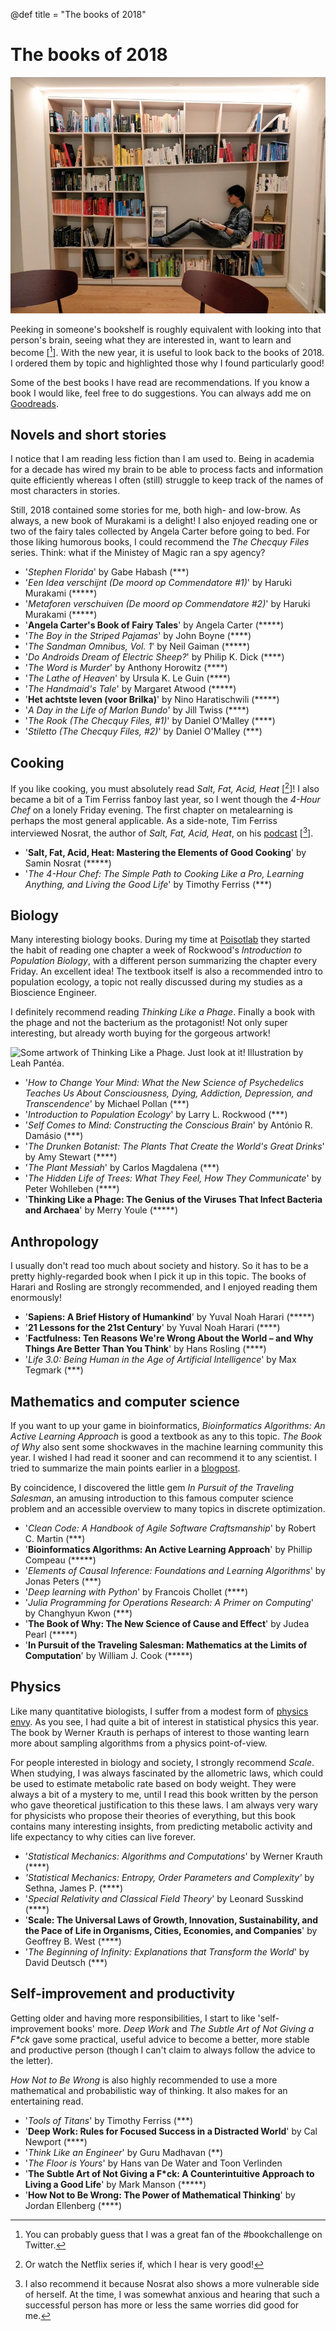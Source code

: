 @def title = "The books of 2018"

# The books of 2018

![Me in our new bookshelf.](/images/2017_books/bookshelve.jpeg)

Peeking in someone's bookshelf is roughly equivalent with looking into that person's brain, seeing what they are interested in, want to learn and become [[^7845d4b1]]. With the new year, it is useful to look back to the books of 2018. I ordered them by topic and highlighted those why I found particularly good!

[^7845d4b1]: You can probably guess that I was a great fan of the #bookchallenge on Twitter.

Some of the best books I have read are recommendations. If you know a book I would like, feel free to do suggestions. You can always add me on [Goodreads](https://www.goodreads.com/user/show/4249244-michiel).

## Novels and short stories

I notice that I am reading less fiction than I am used to. Being in academia for a decade has wired my brain to be able to process facts and information quite efficiently whereas I often (still) struggle to keep track of the names of most characters in stories.

Still, 2018 contained some stories for me, both high- and low-brow. As always, a new book of Murakami is a delight! I also enjoyed reading one or two of the fairy tales collected by Angela Carter before going to bed. For those liking humorous books, I could recommend the *The Checquy Files* series. Think: what if the Ministey of Magic ran a spy agency?

- '*Stephen Florida*' by Gabe Habash (\*\*\*)
- '*Een Idea verschijnt (De moord op Commendatore #1)*' by Haruki Murakami (\*\*\*\*\*)
- '*Metaforen verschuiven (De moord op Commendatore #2)*' by Haruki Murakami (\*\*\*\*\*)
- '**Angela Carter's Book of Fairy Tales**' by Angela Carter (\*\*\*\*\*)
- '*The Boy in the Striped Pajamas*' by John Boyne (\*\*\*\*)
- '*The Sandman Omnibus, Vol. 1*' by Neil Gaiman (\*\*\*\*\*)
- '*Do Androids Dream of Electric Sheep?*' by Philip K. Dick (\*\*\*\*)
- '*The Word is Murder*' by Anthony Horowitz (\*\*\*\*)
- '*The Lathe of Heaven*' by Ursula K. Le Guin (\*\*\*\*)
- '*The Handmaid's Tale*' by Margaret Atwood (\*\*\*\*\*)
- '**Het achtste leven (voor Brilka)**' by Nino Haratischwili (\*\*\*\*\*)
- '*A Day in the Life of Marlon Bundo*' by Jill Twiss (\*\*\*\*)
- '*The Rook (The Checquy Files, #1)*' by Daniel O'Malley (\*\*\*\*)
- '*Stiletto (The Checquy Files, #2)*' by Daniel O'Malley (\*\*\*)

## Cooking

If you like cooking, you must absolutely read *Salt, Fat, Acid, Heat* [[^1e403ae1]]! I also became a bit of a Tim Ferriss fanboy last year, so I went though the *4-Hour Chef* on a lonely Friday evening. The first chapter on metalearning is perhaps the most general applicable. As a side-note, Tim Ferriss interviewed Nosrat, the author of *Salt, Fat, Acid, Heat*, on his [podcast](https://open.spotify.com/episode/2ZOlNC7ec4dJbMsg0xJoR9) [[^25bdf9e5]].

[^25bdf9e5]: I also recommend it because Nosrat also shows a more vulnerable side of herself. At the time, I was somewhat anxious and hearing that such a successful person has more or less the same worries did good for me.

[^1e403ae1]: Or watch the Netflix series if, which I hear is very good!

- '**Salt, Fat, Acid, Heat: Mastering the Elements of Good Cooking**' by Samin Nosrat (\*\*\*\*\*)
- '*The 4-Hour Chef: The Simple Path to Cooking Like a Pro, Learning Anything, and Living the Good Life*' by Timothy Ferriss (\*\*\*)

## Biology

Many interesting biology books. During my time at [Poisotlab](http://poisotlab.io) they started the habit of reading one chapter a week of Rockwood's *Introduction to Population Biology*, with a different person summarizing the chapter every Friday. An excellent idea! The textbook itself is also a recommended intro to population ecology, a topic not really discussed during my studies as a Bioscience Engineer.

I definitely recommend reading *Thinking Like a Phage*. Finally a book with the phage and not the bacterium as the protagonist! Not only super interesting, but already worth buying for the gorgeous artwork!

![Some artwork of *Thinking Like a Phage*. Just look at it! Illustration by Leah Pantéa.](https://thinkinglikeaphage.files.wordpress.com/2017/03/summary6web350.jpg)

- '*How to Change Your Mind: What the New Science of Psychedelics Teaches Us About Consciousness, Dying, Addiction, Depression, and Transcendence*' by Michael Pollan (\*\*\*)
- '*Introduction to Population Ecology*' by Larry L. Rockwood (\*\*\*)
- '*Self Comes to Mind: Constructing the Conscious Brain*' by António R. Damásio (\*\*\*)
- '*The Drunken Botanist: The Plants That Create the World's Great Drinks*' by Amy  Stewart (\*\*\*\*)
- '*The Plant Messiah*' by Carlos Magdalena (\*\*\*)
- '*The Hidden Life of Trees: What They Feel, How They Communicate*' by Peter Wohlleben (\*\*\*\*)
- '**Thinking Like a Phage: The Genius of the Viruses That Infect Bacteria and Archaea**' by Merry Youle (\*\*\*\*\*)

## Anthropology

I usually don't read too much about society and history. So it has to be a pretty highly-regarded book when I pick it up in this topic. The books of Harari and Rosling are strongly recommended, and I enjoyed reading them enormously!

- '**Sapiens: A Brief History of Humankind**' by Yuval Noah Harari (\*\*\*\*\*)
- '**21 Lessons for the 21st Century**' by Yuval Noah Harari (\*\*\*\*)
- '**Factfulness: Ten Reasons We're Wrong About the World – and Why Things Are Better Than You Think**' by Hans Rosling
 (\*\*\*\*)
- '*Life 3.0: Being Human in the Age of Artificial Intelligence*' by Max Tegmark (\*\*\*)


## Mathematics and computer science

If you want to up your game in bioinformatics, *Bioinformatics Algorithms: An Active Learning Approach* is good a textbook as any to this topic. *The Book of Why* also sent some shockwaves in the machine learning community this year. I wished I had read it sooner and can recommend it to any scientist. I tried to summarize the main points earlier in a [blogpost](https://michielstock.github.io/causality/).

By coincidence, I discovered the little gem *In Pursuit of the Traveling Salesman*, an amusing introduction to this famous computer science problem and an accessible overview to many topics in discrete optimization.

- '*Clean Code: A Handbook of Agile Software Craftsmanship*' by Robert C. Martin (\*\*\*)
- '**Bioinformatics Algorithms: An Active Learning Approach**' by Phillip Compeau (\*\*\*\*\*)
- '*Elements of Causal Inference: Foundations and Learning Algorithms*' by Jonas Peters (\*\*\*)
- '*Deep learning with Python*' by Francois Chollet (\*\*\*\*)
- '*Julia Programming for Operations Research: A Primer on Computing*' by Changhyun Kwon (\*\*\*)
- '**The Book of Why: The New Science of Cause and Effect**'
by Judea Pearl (\*\*\*\*\*)
- '**In Pursuit of the Traveling Salesman: Mathematics at the Limits of Computation**' by William J. Cook (\*\*\*\*\*)

## Physics

Like many quantitative biologists, I suffer from a modest form of [physics envy](https://en.wikipedia.org/wiki/Physics_envy). As you see, I had quite a bit of interest in statistical physics this year. The book by Werner Krauth is perhaps of interest to those wanting learn more about sampling algorithms from a physics point-of-view.

For people interested in biology and society, I strongly recommend *Scale*. When studying, I was always fascinated by the allometric laws, which could be used to estimate metabolic rate based on body weight. They were always a bit of a mystery to me, until I read this book written by the person who gave theoretical justification to this these laws. I am always very wary for physicists who propose their theories of everything, but this book contains many interesting insights, from predicting metabolic activity and life expectancy to why cities can live forever.  

- '*Statistical Mechanics: Algorithms and Computations*' by Werner Krauth (\*\*\*\*)
- *'Statistical Mechanics: Entropy, Order Parameters and Complexity'* by Sethna, James P. (\*\*\*\*)
- '*Special Relativity and Classical Field Theory*' by Leonard Susskind (\*\*\*\*)
- '**Scale: The Universal Laws of Growth, Innovation, Sustainability, and the Pace of Life in Organisms, Cities, Economies, and Companies**' by Geoffrey B. West (\*\*\*\*)
- '*The Beginning of Infinity: Explanations that Transform the World*' by David Deutsch (\*\*\*)

## Self-improvement and productivity

Getting older and having more responsibilities, I start to like 'self-improvement books' more. *Deep Work* and *The Subtle Art of Not Giving a F\*ck* gave some practical, useful advice to become a better, more stable and productive person (though I can't claim to always follow the advice to the letter).

*How Not to Be Wrong* is also highly recommended to use a more mathematical and probabilistic way of thinking. It also makes for an entertaining read.

- '*Tools of Titans*' by Timothy Ferriss (\*\*\*)
- '**Deep Work: Rules for Focused Success in a Distracted World**' by Cal Newport (\*\*\*\*)
- '*Think Like an Engineer*' by Guru Madhavan (\*\*)
- '*The Floor is Yours*' by Hans van De Water and Toon Verlinden
- '**The Subtle Art of Not Giving a F\*ck: A Counterintuitive Approach to Living a Good Life**' by Mark Manson (\*\*\*\*\*)
- '**How Not to Be Wrong: The Power of Mathematical Thinking**' by Jordan Ellenberg (\*\*\*\*)
